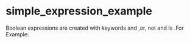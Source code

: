 # simple_expression_example
  Boolean expressions are created with keywords and ,or, not and Is .For Example:
